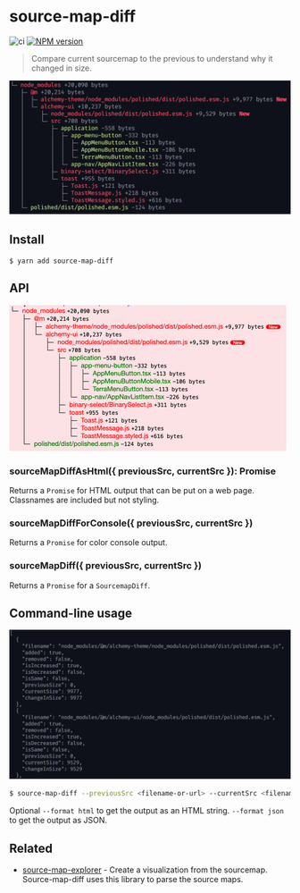 # source-map-diff

![ci](https://github.com/dylang/source-map-diff/workflows/CI/badge.svg)
[![NPM version][npm-image]][npm-url]

> Compare current sourcemap to the previous to understand why it changed in size.

<img src="screenshots/cli.png" width="585">

## Install

```
$ yarn add source-map-diff
```

## API

<img src="screenshots/html.png" width="496">

### sourceMapDiffAsHtml({ previousSrc, currentSrc }): Promise<string>

Returns a `Promise` for HTML output that can be put on a web page. Classnames are included but not styling.


### sourceMapDiffForConsole({ previousSrc, currentSrc })

Returns a `Promise` for color console output.

### sourceMapDiff({ previousSrc, currentSrc })

Returns a `Promise` for a `SourcemapDiff`.

## Command-line usage

<img src="screenshots/json.png" width="653">

```bash
$ source-map-diff --previousSrc <filename-or-url> --currentSrc <filename-or-url>
```

Optional
`--format html` to get the output as an HTML string.
`--format json` to get the output as JSON.



## Related

- [source-map-explorer](https://github.com/danvk/source-map-explorer) - Create a visualization from the sourcemap. Source-map-diff uses this library to parse the source maps.

[npm-url]: https://www.npmjs.com/package/source-map-diff
[npm-image]: https://img.shields.io/npm/v/source-map-diff.svg

